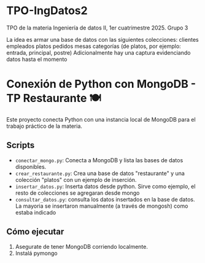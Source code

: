 # TPO-IngDatos2
TPO de la materia Ingeniería de datos II, 1er cuatrimestre 2025.
Grupo 3

La idea es armar una base de datos con las siguientes colecciones:
clientes
empleados
platos
pedidos
mesas
categorías (de platos, por ejemplo: entrada, principal, postre)
Adicionalmente hay una captura evidenciando datos hasta el momento

# Conexión de Python con MongoDB - TP Restaurante 🍽️

Este proyecto conecta Python con una instancia local de MongoDB para el trabajo práctico de la materia.

## Scripts

- `conectar_mongo.py`: Conecta a MongoDB y lista las bases de datos disponibles.
- `crear_restaurante.py`: Crea una base de datos "restaurante" y una colección "platos" con un ejemplo de inserción.
- `insertar_datos.py`:  Inserta datos desde python. Sirve como ejemplo, el resto de colecciones se agregaran desde mongo
- `consultar_datos.py`: consulta los datos insertados en la base de datos. La mayoria se insertaron manualmente (a través de mongosh) como estaba indicado

## Cómo ejecutar

1. Asegurate de tener MongoDB corriendo localmente.
2. Instalá pymongo





